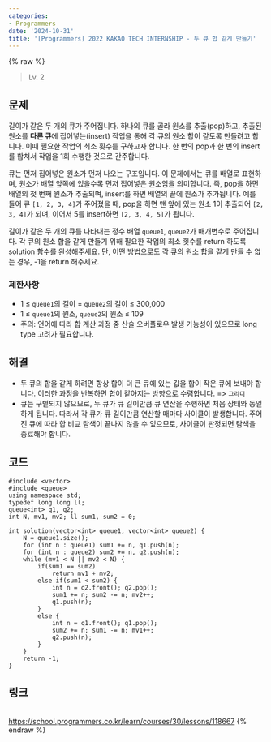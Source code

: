 ```yaml
---
categories:
- Programmers
date: '2024-10-31'
title: '[Programmers] 2022 KAKAO TECH INTERNSHIP - 두 큐 합 같게 만들기'
---
```


{% raw %}
> Lv. 2<br>

## 문제
길이가 같은 두 개의 큐가 주어집니다. 하나의 큐를 골라 원소를 추출(pop)하고, 추출된 원소를  **다른 큐**에 집어넣는(insert) 작업을 통해 각 큐의 원소 합이 같도록 만들려고 합니다. 이때 필요한 작업의 최소 횟수를 구하고자 합니다. 한 번의 pop과 한 번의 insert를 합쳐서 작업을 1회 수행한 것으로 간주합니다.

큐는 먼저 집어넣은 원소가 먼저 나오는 구조입니다. 이 문제에서는 큐를 배열로 표현하며, 원소가 배열 앞쪽에 있을수록 먼저 집어넣은 원소임을 의미합니다. 즉, pop을 하면 배열의 첫 번째 원소가 추출되며, insert를 하면 배열의 끝에 원소가 추가됩니다. 예를 들어 큐  `[1, 2, 3, 4]`가 주어졌을 때, pop을 하면 맨 앞에 있는 원소 1이 추출되어  `[2, 3, 4]`가 되며, 이어서 5를 insert하면  `[2, 3, 4, 5]`가 됩니다.

길이가 같은 두 개의 큐를 나타내는 정수 배열  `queue1`,  `queue2`가 매개변수로 주어집니다. 각 큐의 원소 합을 같게 만들기 위해 필요한 작업의 최소 횟수를 return 하도록 solution 함수를 완성해주세요. 단, 어떤 방법으로도 각 큐의 원소 합을 같게 만들 수 없는 경우, -1을 return 해주세요.

### 제한사항

-   1 ≤  `queue1`의 길이 =  `queue2`의 길이 ≤ 300,000
-   1 ≤  `queue1`의 원소,  `queue2`의 원소 ≤ 109
-   주의: 언어에 따라 합 계산 과정 중 산술 오버플로우 발생 가능성이 있으므로 long type 고려가 필요합니다.

## 해결
- 두 큐의 합을 같게 하려면 항상 합이 더 큰 큐에 있는 값을 합이 작은 큐에 보내야 합니다. 이러한 과정을 반복하면 합이 같아지는 방향으로 수렴합니다. => `그리디`
- 큐는 구별되지 않으므로, 두 큐가 큐 길이만큼 큐 연산을 수행하면 처음 상태와 동일하게 됩니다. 따라서 각 큐가 큐 길이만큼 연산할 때마다 사이클이 발생합니다. 주어진 큐에 따라 합 비교 탐색이 끝나지 않을 수 있으므로, 사이클이 판정되면 탐색을 종료해야 합니다.

## 코드
```
#include <vector>
#include <queue>
using namespace std;
typedef long long ll;
queue<int> q1, q2;
int N, mv1, mv2; ll sum1, sum2 = 0;

int solution(vector<int> queue1, vector<int> queue2) {
    N = queue1.size();
    for (int n : queue1) sum1 += n, q1.push(n);
    for (int n : queue2) sum2 += n, q2.push(n);
    while (mv1 < N || mv2 < N) {
        if(sum1 == sum2)
            return mv1 + mv2;
        else if(sum1 < sum2) {
            int n = q2.front(); q2.pop();
            sum1 += n; sum2 -= n; mv2++;
            q1.push(n);
        }
        else {
            int n = q1.front(); q1.pop();
            sum2 += n; sum1 -= n; mv1++;
            q2.push(n);
        }
    }
    return -1;
}
```

## 링크
<br>https://school.programmers.co.kr/learn/courses/30/lessons/118667
{% endraw %}